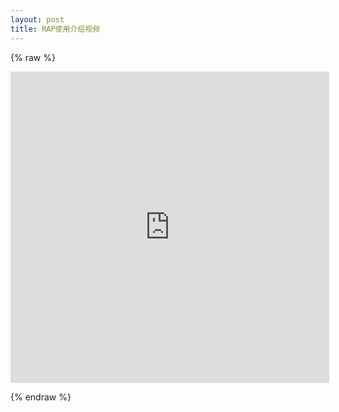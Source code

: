 ```yaml
---
layout: post
title: RAP使用介绍视频
---
```


{% raw %}

<iframe height=498 width=510 src="http://player.youku.com/embed/XNjc3NTY2MzI0" frameborder=0 allowfullscreen></iframe>

{% endraw %}
